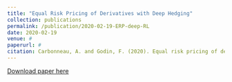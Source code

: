 ```yaml
---
title: "Equal Risk Pricing of Derivatives with Deep Hedging"
collection: publications
permalink: /publication/2020-02-19-ERP-deep-RL
date: 2020-02-19
venue: #
paperurl: # 
citation: Carbonneau, A. and Godin, F. (2020). Equal risk pricing of derivatives with deep hedging. Quantitative Finance, pages 1-16.
---
```

[Download paper here](https://arxiv.org/abs/2002.08492)
